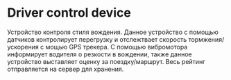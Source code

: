 # Driver control device

Устройство контроля стиля вождения. Данное устройство с помощью датчиков контролирует перегрузку и отслежтвает скорость тормжения/ускорения с мощью GPS трекера. С помощью вибромотора информирует водителя о резкости в вождении, также данное устройство выставляет оценку за поездку/маршрут. Весь рейтинг отправляется на сервер для хранения.